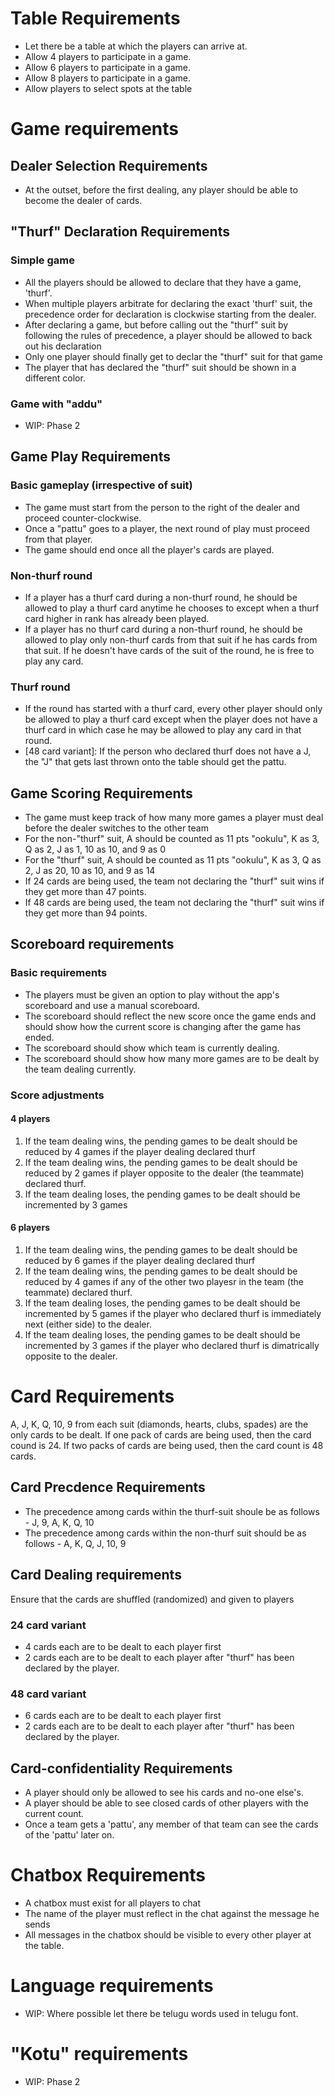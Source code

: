# Table Requirements
* Let there be a table at which the players can arrive at.
* Allow 4 players to participate in a game.
* Allow 6 players to participate in a game.
* Allow 8 players to participate in a game.
* Allow players to select spots at the table

# Game requirements

## Dealer Selection Requirements
* At the outset, before the first dealing, any player should be able to become the dealer of cards.

## "Thurf" Declaration Requirements
### Simple game
* All the players should be allowed to declare that they have a game, 'thurf'.
* When multiple players arbitrate for declaring the exact 'thurf' suit, the precedence order for declaration is clockwise starting from the dealer.
* After declaring a game, but before calling out the "thurf" suit by following the rules of precedence, a player should be allowed to back out his declaration
* Only one player should finally get to declar the "thurf" suit for that game
* The player that has declared the "thurf" suit should be shown in a different color.
### Game with "addu"
* WIP: Phase 2

## Game Play Requirements
### Basic gameplay (irrespective of suit)
* The game must start from the person to the right of the dealer and proceed counter-clockwise.
* Once a "pattu" goes to a player, the next round of play must proceed from that player.
* The game should end once all the player's cards are played.
### Non-thurf round 
* If a player has a thurf card during a non-thurf round, he should be allowed to play a thurf card anytime he chooses to except when a thurf card higher in rank has already been played.
* If a player has no thurf card during a non-thurf round, he should be allowed to play only non-thurf cards from that suit if he has cards from that suit. If he doesn't have cards of the suit of the round, he is free to play any card.
### Thurf round
* If the round has started with a thurf card, every other player should only be allowed to play a thurf card except when the player does not have a thurf card in which case he may be allowed to play any card in that round.
* [48 card variant]: If the person who declared thurf does not have a J, the "J" that gets last thrown onto the table should get the pattu.

## Game Scoring Requirements
* The game must keep track of how many more games a player must deal before the dealer switches to the other team
* For the non-"thurf" suit, A should be counted as 11 pts "ookulu", K as 3, Q as 2, J as 1, 10 as 10, and 9 as 0
* For the "thurf" suit, A should be counted as 11 pts "ookulu", K as 3, Q as 2, J as 20, 10 as 10, and 9 as 14
* If 24 cards are being used, the team not declaring the "thurf" suit wins if they get more than 47 points.
* If 48 cards are being used, the team not declaring the "thurf" suit wins if they get more than 94 points.

## Scoreboard requirements
### Basic requirements
* The players must be given an option to play without the app's scoreboard and use a manual scoreboard.
* The scoreboard should reflect the new score once the game ends and should show how the current score is changing after the game has ended.
* The scoreboard should show which team is currently dealing.
* The scoreboard should show how many more games are to be dealt by the team dealing currently.
### Score adjustments
#### 4 players
1. If the team dealing wins, the pending games to be dealt should be reduced by 4 games if the player dealing declared thurf
2. If the team dealing wins, the pending games to be dealt should be reduced by 2 games if player opposite to the dealer (the teammate) declared thurf.
3. If the team dealing loses, the pending games to be dealt should be incremented by 3 games
#### 6 players
1. If the team dealing wins, the pending games to be dealt should be reduced by 6 games if the player dealing declared thurf
2. If the team dealing wins, the pending games to be dealt should be reduced by 4 games if any of the other two playesr in the team (the teammate) declared thurf.
3. If the team dealing loses, the pending games to be dealt should be incremented by 5 games if the player who declared thurf is immediately next (either side) to the dealer.
4. If the team dealing loses, the pending games to be dealt should be incremented by 3 games if the player who declared thurf is dimatrically opposite to the dealer.

# Card Requirements
A, J, K, Q, 10, 9 from each suit (diamonds, hearts, clubs, spades) are the only cards to be dealt.
If one pack of cards are being used, then the card cound is 24. If two packs of cards are being used, then the card count is 48 cards.

## Card Precdence Requirements
* The precedence among cards within the thurf-suit shoule be as follows - J, 9, A, K, Q, 10
* The precedence among cards within the non-thurf suit should be as follows - A, K, Q, J, 10, 9

## Card Dealing requirements
Ensure that the cards are shuffled (randomized) and given to players
### 24 card variant
* 4 cards each are to be dealt to each player first
* 2 cards each are to be dealt to each player after "thurf" has been declared by the player.
### 48 card variant
* 6 cards each are to be dealt to each player first
* 2 cards each are to be dealt to each player after "thurf" has been declared by the player.

## Card-confidentiality Requirements
* A player should only be allowed to see his cards and no-one else's.
* A player should be able to see closed cards of other players with the current count.
* Once a team gets a 'pattu', any member of that team can see the cards of the 'pattu' later on.

# Chatbox Requirements
* A chatbox must exist for all players to chat
* The name of the player must reflect in the chat against the message he sends
* All messages in the chatbox should be visible to every other player at the table.

# Language requirements
* WIP: Where possible let there be telugu words used in telugu font. 

# "Kotu" requirements
* WIP: Phase 2